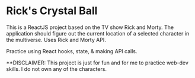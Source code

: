 # Rick's Crystal Ball

This is a ReactJS project based on the TV show Rick and Morty. The application should figure out the current location of a selected 
character in the multiverse. Uses Rick and Morty API. 

Practice using React hooks, state, & making API calls. 

**DISCLAIMER: This project is just for fun and for me to practice web-dev skills. I do not own any of the characters. 
